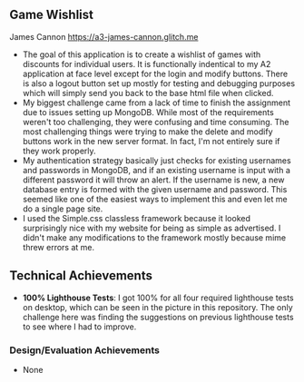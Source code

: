 ## Game Wishlist

James Cannon https://a3-james-cannon.glitch.me

- The goal of this application is to create a wishlist of games with discounts for individual users. It is functionally indentical to my A2 application at face level except for the login and modify buttons. There is also a logout button set up mostly for testing and debugging purposes which will simply send you back to the base html file when clicked.
- My biggest challenge came from a lack of time to finish the assignment due to issues setting up MongoDB. While most of the requirements weren't too challenging, they were confusing and time consuming. The most challenging things were trying to make the delete and modify buttons work in the new server format. In fact, I'm not entirely sure if they work properly.
- My authentication strategy basically just checks for existing usernames and passwords in MongoDB, and if an existing username is input with a different password it will throw an alert. If the username is new, a new database entry is formed with the given username and password. This seemed like one of the easiest ways to implement this and even let me do a single page site.
- I used the Simple.css classless framework because it looked surprisingly nice with my website for being as simple as advertised. I didn't make any modifications to the framework mostly because mime threw errors at me.

## Technical Achievements
- **100% Lighthouse Tests**: I got 100% for all four required lighthouse tests on desktop, which can be seen in the picture in this repository. The only challenge here was finding the suggestions on previous lighthouse tests to see where I had to improve.

### Design/Evaluation Achievements
- None 
